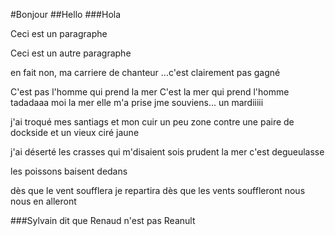 #Bonjour
##Hello
###Hola

Ceci est un paragraphe



Ceci est un autre paragraphe




en fait non, ma carriere de chanteur ...c'est clairement pas gagné


C'est pas l'homme qui prend la mer
C'est la mer qui prend l'homme tadadaaa
moi la mer elle m'a prise
jme souviens... un mardiiiii

j'ai troqué mes santiags 
et mon cuir un peu zone
contre une paire de dockside
et un vieux ciré jaune

j'ai déserté les crasses
qui m'disaient sois prudent
la mer c'est degueulasse

les poissons baisent dedans

dès que le vent soufflera 
je repartira
dès que les vents souffleront
nous nous en alleront

###Sylvain dit que Renaud n'est pas Reanult
